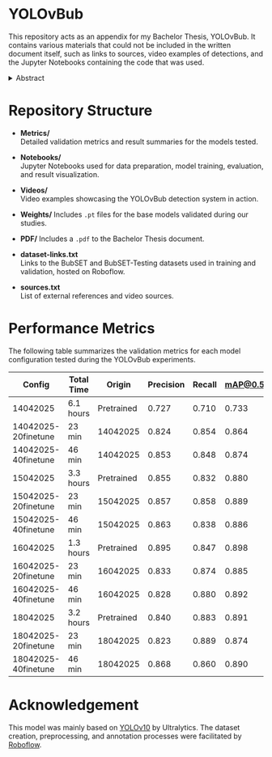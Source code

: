 # YOLOvBub
This repository acts as an appendix for my Bachelor Thesis, YOLOvBub. It contains various materials that could not be included in the written document itself, such as links to sources, video examples of detections, and the Jupyter Notebooks containing the code that was used.

<details>
<summary>Abstract</summary>

As time goes by, the subsea technology industry continuously expands its operations, which necessitates additional funds, resources, and research into new technology. However, such growth often also brings negative aspects with it, with one concrete example being noise pollution. For each issue, there is at least one type of solution that is proposed and implemented, and in the case of underwater noise pollution, an efficient and low-cost proposition is the use of a bubble curtain. However, bubble curtains do not have inbuilt monitoring systems, despite the importance of keeping these systems running at maximum efficiency. Therefore, a gap in existing research unfolds. 

We introduce YOLOvBub, a YOLOv10-based deep learning model specialized in detecting underwater bubble activity. Two additional accompaniments to our system include BubSET and BubSET-Testing, two datasets that facilitate the training and validation process, respectively. 

Our approach yields reasonable results. The best performing model from our experiments reaches a mean average precision of 0.891 at an IoU threshold of 0.5, along with a precision value of 0.84 and a recall value of 0.88. The model also demonstrates a solid understanding of the provided material, with a large majority of the detections observed in the test footage having a confidence value of 0.9 and higher.

By fine-tuning the YOLOv10-M model for our specific task, shifting the model's focus more towards correct classification as opposed to bounding box placement and implementing a wide range of image augmentations, we create an original proposal for the issue, with the hopes of fostering further research into underwater object detection and computer vision as a whole.

</details>

# Repository Structure

- **Metrics/**  
    Detailed validation metrics and result summaries for the models tested.

- **Notebooks/**  
    Jupyter Notebooks used for data preparation, model training, evaluation, and result visualization.

- **Videos/**  
    Video examples showcasing the YOLOvBub detection system in action.

- **Weights/**
    Includes `.pt` files for the base models validated during our studies.

- **PDF/**
    Includes a `.pdf` to the Bachelor Thesis document.

- **dataset-links.txt**  
    Links to the BubSET and BubSET-Testing datasets used in training and validation, hosted on Roboflow.

- **sources.txt**  
    List of external references and video sources.

# Performance Metrics

The following table summarizes the validation metrics for each model configuration tested during the YOLOvBub experiments.

| Config                | Total Time | Origin     | Precision | Recall | mAP@0.5 | mAP@0.5:0.95 | Fitness |
|-----------------------|------------|------------|-----------|--------|---------|--------------|---------|
| 14042025             | 6.1 hours  | Pretrained | 0.727     | 0.710  | 0.733   | 0.461        | 0.488   |
| 14042025-20finetune  | 23 min     | 14042025   | 0.824     | 0.854  | 0.864   | 0.607        | 0.632   |
| 14042025-40finetune  | 46 min     | 14042025   | 0.853     | 0.848  | 0.874   | 0.617        | 0.642   |
| 15042025             | 3.3 hours  | Pretrained | 0.855     | 0.832  | 0.880   | 0.619        | 0.645   |
| 15042025-20finetune  | 23 min     | 15042025   | 0.857     | 0.858  | 0.889   | 0.623        | 0.650   |
| 15042025-40finetune  | 46 min     | 15042025   | 0.863     | 0.838  | 0.886   | 0.608        | 0.630   |
| 16042025             | 1.3 hours  | Pretrained | 0.895     | 0.847  | 0.898   | 0.621        | 0.648   |
| 16042025-20finetune  | 23 min     | 16042025   | 0.833     | 0.874  | 0.885   | 0.624        | 0.650   |
| 16042025-40finetune  | 46 min     | 16042025   | 0.828     | 0.880  | 0.892   | 0.627        | 0.652   |
| 18042025             | 3.2 hours  | Pretrained | 0.840     | 0.883  | 0.891   | 0.642        | 0.666   |
| 18042025-20finetune  | 23 min     | 18042025   | 0.823     | 0.889  | 0.874   | 0.621        | 0.646   |
| 18042025-40finetune  | 46 min     | 18042025   | 0.868     | 0.860  | 0.890   | 0.624        | 0.650   |

# Acknowledgement

This model was mainly based on [YOLOv10](https://github.com/THU-MIG/yolov10) by Ultralytics. 
The dataset creation, preprocessing, and annotation processes were facilitated by [Roboflow](https://roboflow.com/).